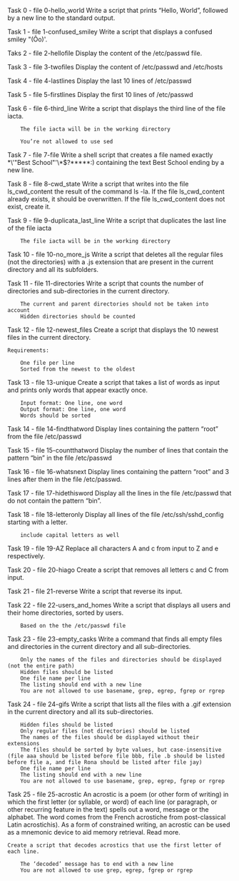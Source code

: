 Task 0 - file 0-hello_world
	Write a script that prints “Hello, World”, followed by a new line to the standard output.
	
Task 1 - file 1-confused_smiley
	Write a script that displays a confused smiley "(Ôo)'.

Taks 2 - file 2-hellofile
	Display the content of the /etc/passwd file.

Task 3 - file 3-twofiles
	Display the content of /etc/passwd and /etc/hosts

Task 4 - file 4-lastlines
	Display the last 10 lines of /etc/passwd

Task 5 - file 5-firstlines
	Display the first 10 lines of /etc/passwd

Task 6 - file 6-third_line
	Write a script that displays the third line of the file iacta.

		The file iacta will be in the working directory

		You’re not allowed to use sed

Task 7 - file 7-file
	Write a shell script that creates a file named exactly \*\\'"Best School"\'\\*$\?\*\*\*\*\*:) containing the text Best School ending by a new line.

Task 8 - file 8-cwd_state
	Write a script that writes into the file ls_cwd_content the result of the command ls -la. If the file ls_cwd_content already exists, it should be overwritten. If the file ls_cwd_content does not exist, create it.

Task 9 - file 9-duplicata_last_line
	Write a script that duplicates the last line of the file iacta

		The file iacta will be in the working directory

Task 10 - file 10-no_more_js
	Write a script that deletes all the regular files (not the directories) with a .js extension that are present in the current directory and all its subfolders.

Task 11 - file 11-directories
	Write a script that counts the number of directories and sub-directories in the current directory.

		The current and parent directories should not be taken into account
		Hidden directories should be counted

Task 12 - file 12-newest_files
	Create a script that displays the 10 newest files in the current directory.

	Requirements:

		One file per line
		Sorted from the newest to the oldest

Task 13 - file 13-unique
	Create a script that takes a list of words as input and prints only words that appear exactly once.

		Input format: One line, one word
		Output format: One line, one word
		Words should be sorted

Task 14 - file 14-findthatword
	Display lines containing the pattern “root” from the file /etc/passwd

Task 15 - file 15-countthatword
	Display the number of lines that contain the pattern “bin” in the file /etc/passwd

Task 16 - file 16-whatsnext
	Display lines containing the pattern “root” and 3 lines after them in the file /etc/passwd.

Task 17 - file 17-hidethisword
	Display all the lines in the file /etc/passwd that do not contain the pattern “bin”.

Task 18 - file 18-letteronly
	Display all lines of the file /etc/ssh/sshd_config starting with a letter.

		include capital letters as well

Task 19 - file 19-AZ
	Replace all characters A and c from input to Z and e respectively.

Task 20 - file 20-hiago
	 Create a script that removes all letters c and C from input.

Task 21 - file 21-reverse
	Write a script that reverse its input.

Task 22 - file 22-users_and_homes
	Write a script that displays all users and their home directories, sorted by users.

		Based on the the /etc/passwd file

Task 23 - file 23-empty_casks
	Write a command that finds all empty files and directories in the current directory and all sub-directories.

		Only the names of the files and directories should be displayed (not the entire path)
		Hidden files should be listed
		One file name per line
		The listing should end with a new line
		You are not allowed to use basename, grep, egrep, fgrep or rgrep

Task 24 - file 24-gifs
	Write a script that lists all the files with a .gif extension in the current directory and all its sub-directories.

		Hidden files should be listed
		Only regular files (not directories) should be listed
		The names of the files should be displayed without their extensions
		The files should be sorted by byte values, but case-insensitive (file aaa should be listed before file bbb, file .b should be listed before file a, and file Rona should be listed after file jay)
		One file name per line
		The listing should end with a new line
		You are not allowed to use basename, grep, egrep, fgrep or rgrep

Task 25 - file 25-acrostic
	An acrostic is a poem (or other form of writing) in which the first letter (or syllable, or word) of each line (or paragraph, or other recurring feature in the text) spells out a word, message or the alphabet. The word comes from the French acrostiche from post-classical Latin acrostichis). As a form of constrained writing, an acrostic can be used as a mnemonic device to aid memory retrieval. Read more.

	Create a script that decodes acrostics that use the first letter of each line.

		The ‘decoded’ message has to end with a new line
		You are not allowed to use grep, egrep, fgrep or rgrep


